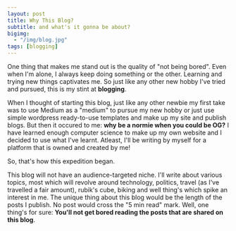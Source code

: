 ```yaml
---
layout: post
title: Why This Blog?
subtitle: and what's it gonna be about?
bigimg: 
  - "/img/blog.jpg"
tags: [blogging]
---
```


One thing that makes me stand out is the quality of "not being bored". Even when I'm alone, I always keep doing something or the other. Learning and trying new things captivates me. So just like any other new hobby I've tried and pursued, this is my stint at **blogging**.

When I thought of starting this blog, just like any other newbie my first take was to use Medium as a "medium" to pursue my new hobby or just use simple wordpress ready-to-use templates and make up my site and publish blogs. But then it occured to me: **why be a normie when you could be OG?** I have learned enough computer science to make up my own website and I decided to use what I've learnt. Atleast, I'll be writing by myself for a platform that is owned and created by me!

So, that's how this expedition began.

This blog will not have an audience-targeted niche. I'll write about various topics, most which will revolve around technology, politics, travel (as I've travelled a fair amount), rubik's cube, biking and well thing's which spike an interest in me. The unique thing about this blog would be the length of the posts I publish. No post would cross the "5 min read" mark. Well, one thing's for sure: **You'll not get bored reading the posts that are shared on this blog**.

